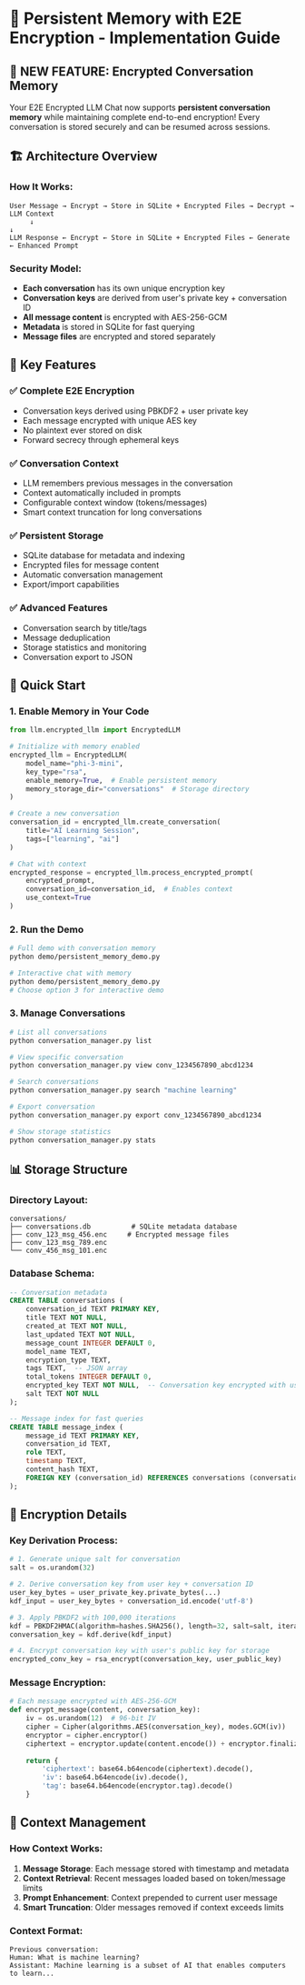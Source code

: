 # 🔐 Persistent Memory with E2E Encryption - Implementation Guide

## 🎉 **NEW FEATURE: Encrypted Conversation Memory**

Your E2E Encrypted LLM Chat now supports **persistent conversation memory** while maintaining complete end-to-end encryption! Every conversation is stored securely and can be resumed across sessions.

## 🏗️ **Architecture Overview**

### **How It Works:**
```
User Message → Encrypt → Store in SQLite + Encrypted Files → Decrypt → LLM Context
     ↓                                                                    ↓
LLM Response ← Encrypt ← Store in SQLite + Encrypted Files ← Generate ← Enhanced Prompt
```

### **Security Model:**
- **Each conversation** has its own unique encryption key
- **Conversation keys** are derived from user's private key + conversation ID
- **All message content** is encrypted with AES-256-GCM
- **Metadata** is stored in SQLite for fast querying
- **Message files** are encrypted and stored separately

## 🔑 **Key Features**

### ✅ **Complete E2E Encryption**
- Conversation keys derived using PBKDF2 + user private key
- Each message encrypted with unique AES key
- No plaintext ever stored on disk
- Forward secrecy through ephemeral keys

### ✅ **Conversation Context**
- LLM remembers previous messages in the conversation
- Context automatically included in prompts
- Configurable context window (tokens/messages)
- Smart context truncation for long conversations

### ✅ **Persistent Storage**
- SQLite database for metadata and indexing
- Encrypted files for message content
- Automatic conversation management
- Export/import capabilities

### ✅ **Advanced Features**
- Conversation search by title/tags
- Message deduplication
- Storage statistics and monitoring
- Conversation export to JSON

## 🚀 **Quick Start**

### **1. Enable Memory in Your Code**
```python
from llm.encrypted_llm import EncryptedLLM

# Initialize with memory enabled
encrypted_llm = EncryptedLLM(
    model_name="phi-3-mini",
    key_type="rsa",
    enable_memory=True,  # Enable persistent memory
    memory_storage_dir="conversations"  # Storage directory
)

# Create a new conversation
conversation_id = encrypted_llm.create_conversation(
    title="AI Learning Session",
    tags=["learning", "ai"]
)

# Chat with context
encrypted_response = encrypted_llm.process_encrypted_prompt(
    encrypted_prompt,
    conversation_id=conversation_id,  # Enables context
    use_context=True
)
```

### **2. Run the Demo**
```bash
# Full demo with conversation memory
python demo/persistent_memory_demo.py

# Interactive chat with memory
python demo/persistent_memory_demo.py
# Choose option 3 for interactive demo
```

### **3. Manage Conversations**
```bash
# List all conversations
python conversation_manager.py list

# View specific conversation
python conversation_manager.py view conv_1234567890_abcd1234

# Search conversations
python conversation_manager.py search "machine learning"

# Export conversation
python conversation_manager.py export conv_1234567890_abcd1234

# Show storage statistics
python conversation_manager.py stats
```

## 📊 **Storage Structure**

### **Directory Layout:**
```
conversations/
├── conversations.db          # SQLite metadata database
├── conv_123_msg_456.enc     # Encrypted message files
├── conv_123_msg_789.enc
└── conv_456_msg_101.enc
```

### **Database Schema:**
```sql
-- Conversation metadata
CREATE TABLE conversations (
    conversation_id TEXT PRIMARY KEY,
    title TEXT NOT NULL,
    created_at TEXT NOT NULL,
    last_updated TEXT NOT NULL,
    message_count INTEGER DEFAULT 0,
    model_name TEXT,
    encryption_type TEXT,
    tags TEXT,  -- JSON array
    total_tokens INTEGER DEFAULT 0,
    encrypted_key TEXT NOT NULL,  -- Conversation key encrypted with user key
    salt TEXT NOT NULL
);

-- Message index for fast queries
CREATE TABLE message_index (
    message_id TEXT PRIMARY KEY,
    conversation_id TEXT,
    role TEXT,
    timestamp TEXT,
    content_hash TEXT,
    FOREIGN KEY (conversation_id) REFERENCES conversations (conversation_id)
);
```

## 🔐 **Encryption Details**

### **Key Derivation Process:**
```python
# 1. Generate unique salt for conversation
salt = os.urandom(32)

# 2. Derive conversation key from user key + conversation ID
user_key_bytes = user_private_key.private_bytes(...)
kdf_input = user_key_bytes + conversation_id.encode('utf-8')

# 3. Apply PBKDF2 with 100,000 iterations
kdf = PBKDF2HMAC(algorithm=hashes.SHA256(), length=32, salt=salt, iterations=100000)
conversation_key = kdf.derive(kdf_input)

# 4. Encrypt conversation key with user's public key for storage
encrypted_conv_key = rsa_encrypt(conversation_key, user_public_key)
```

### **Message Encryption:**
```python
# Each message encrypted with AES-256-GCM
def encrypt_message(content, conversation_key):
    iv = os.urandom(12)  # 96-bit IV
    cipher = Cipher(algorithms.AES(conversation_key), modes.GCM(iv))
    encryptor = cipher.encryptor()
    ciphertext = encryptor.update(content.encode()) + encryptor.finalize()
    
    return {
        'ciphertext': base64.b64encode(ciphertext).decode(),
        'iv': base64.b64encode(iv).decode(),
        'tag': base64.b64encode(encryptor.tag).decode()
    }
```

## 🧠 **Context Management**

### **How Context Works:**
1. **Message Storage**: Each message stored with timestamp and metadata
2. **Context Retrieval**: Recent messages loaded based on token/message limits
3. **Prompt Enhancement**: Context prepended to current user message
4. **Smart Truncation**: Older messages removed if context exceeds limits

### **Context Format:**
```
Previous conversation:
Human: What is machine learning?
Assistant: Machine learning is a subset of AI that enables computers to learn...
